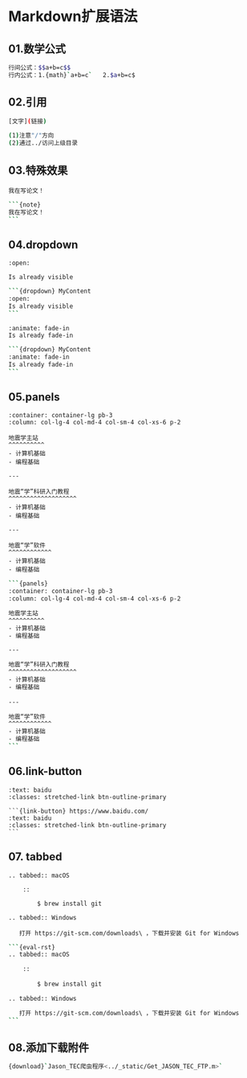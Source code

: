 # Markdown扩展语法

## 01.数学公式

```bash
行间公式：$$a+b=c$$
行内公式：1.{math}`a+b=c`   2.$a+b=c$
```

## 02.引用

```bash
[文字](链接)

(1)注意"/"方向   
(2)通过../访问上级目录    
```

## 03.特殊效果

```{note}
我在写论文！
```

````bash
```{note}
我在写论文！
```
````

## 04.dropdown

```{dropdown} MyContent
:open:

Is already visible
```

````bash
```{dropdown} MyContent
:open:
Is already visible
```
````

```{dropdown} MyContent
:animate: fade-in
Is already fade-in
```

````bash
```{dropdown} MyContent
:animate: fade-in
Is already fade-in
```
````

## 05.panels

```{panels}
:container: container-lg pb-3
:column: col-lg-4 col-md-4 col-sm-4 col-xs-6 p-2

地震学主站
^^^^^^^^^^
- 计算机基础
- 编程基础

---

地震“学”科研入门教程
^^^^^^^^^^^^^^^^^^^
- 计算机基础
- 编程基础
 
---

地震“学”软件
^^^^^^^^^^^^
- 计算机基础
- 编程基础
```

````bash
```{panels}
:container: container-lg pb-3
:column: col-lg-4 col-md-4 col-sm-4 col-xs-6 p-2

地震学主站
^^^^^^^^^^
- 计算机基础
- 编程基础

---

地震“学”科研入门教程
^^^^^^^^^^^^^^^^^^^
- 计算机基础
- 编程基础
 
---

地震“学”软件
^^^^^^^^^^^^
- 计算机基础
- 编程基础
```
````

## 06.link-button

```{link-button} https://www.baidu.com/
:text: baidu
:classes: stretched-link btn-outline-primary
```

````
```{link-button} https://www.baidu.com/
:text: baidu
:classes: stretched-link btn-outline-primary
```
````

## 07. tabbed

```{eval-rst}
.. tabbed:: macOS

    ::
    
        $ brew install git

.. tabbed:: Windows

   打开 https://git-scm.com/downloads\ ，下载并安装 Git for Windows
```

````bash
```{eval-rst}
.. tabbed:: macOS

    ::
    
        $ brew install git

.. tabbed:: Windows

   打开 https://git-scm.com/downloads\ ，下载并安装 Git for Windows
```
````

## 08.添加下载附件

```bash
{download}`Jason_TEC爬虫程序<../_static/Get_JASON_TEC_FTP.m>`
```

